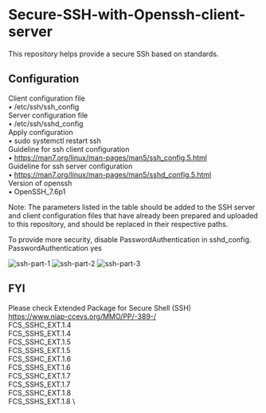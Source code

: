 # Secure-SSH-with-Openssh-client-server
This repository helps provide a secure SSh based on standards.
## Configuration
Client configuration file \
    • /etc/ssh/ssh_config \
Server configuration file \
    • /etc/ssh/sshd_config \
Apply configuration \
    • sudo systemctl restart ssh \
Guideline for ssh client configuration \
    • https://man7.org/linux/man-pages/man5/ssh_config.5.html \
Guideline for ssh server configuration \
    • https://man7.org/linux/man-pages/man5/sshd_config.5.html \
Version of openssh \
    • OpenSSH_7.6p1 
  
Note: The parameters listed in the table should be added to the SSH server and client configuration files that have already been prepared and uploaded to this repository, and should be replaced in their respective paths.

To provide more security, disable PasswordAuthentication in sshd_config. \
PasswordAuthentication yes

![ssh-part-1](https://user-images.githubusercontent.com/87664653/159468039-fddde59f-8464-4c51-b57f-6b0e2506b07e.png)
![ssh-part-2](https://user-images.githubusercontent.com/87664653/159468311-935f5e22-3fc3-442d-9488-2660c416cdde.png)
![ssh-part-3](https://user-images.githubusercontent.com/87664653/159468062-63bd4025-4636-40c5-adbc-327c944137de.png)

## FYI
Please check Extended Package for Secure Shell (SSH) \
https://www.niap-ccevs.org/MMO/PP/-389-/ \
FCS_SSHC_EXT.1.4 \
FCS_SSHS_EXT.1.4 \
FCS_SSHC_EXT.1.5 \
FCS_SSHS_EXT.1.5 \
FCS_SSHC_EXT.1.6 \
FCS_SSHS_EXT.1.6 \
FCS_SSHC_EXT.1.7 \
FCS_SSHS_EXT.1.7 \
FCS_SSHC_EXT.1.8 \
FCS_SSHS_EXT.1.8 \
